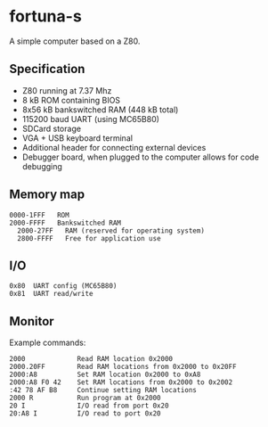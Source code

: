# fortuna-s
A simple computer based on a Z80.

## Specification

* Z80 running at 7.37 Mhz
* 8 kB ROM containing BIOS
* 8x56 kB bankswitched RAM (448 kB total)
* 115200 baud UART (using MC65B80)
* SDCard storage
* VGA + USB keyboard terminal
* Additional header for connecting external devices
* Debugger board, when plugged to the computer allows for code debugging

## Memory map

```
0000-1FFF   ROM
2000-FFFF   Bankswitched RAM
  2000-27FF   RAM (reserved for operating system)
  2800-FFFF   Free for application use
```

## I/O

```
0x80  UART config (MC65B80)
0x81  UART read/write
```

## Monitor

Example commands:

```
2000             Read RAM location 0x2000
2000.20FF        Read RAM locations from 0x2000 to 0x20FF
2000:A8          Set RAM location 0x2000 to 0xA8
2000:A8 F0 42    Set RAM locations from 0x2000 to 0x2002
:42 78 AF B8     Continue setting RAM locations
2000 R           Run program at 0x2000
20 I             I/O read from port 0x20
20:A8 I          I/O read to port 0x20
```

